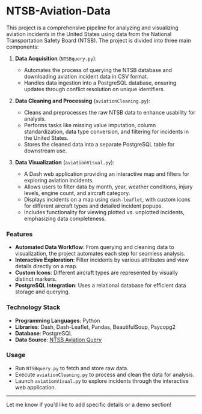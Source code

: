 # NTSB-Aviation-Data

This project is a comprehensive pipeline for analyzing and visualizing aviation incidents in the United States using data from the National Transportation Safety Board (NTSB). The project is divided into three main components:

1. **Data Acquisition** (`NTSBquery.py`):
   - Automates the process of querying the NTSB database and downloading aviation incident data in CSV format.
   - Handles data ingestion into a PostgreSQL database, ensuring updates through conflict resolution on unique identifiers.

2. **Data Cleaning and Processing** (`aviationCleaning.py`):
   - Cleans and preprocesses the raw NTSB data to enhance usability for analysis.
   - Performs tasks like missing value imputation, column standardization, data type conversion, and filtering for incidents in the United States.
   - Stores the cleaned data into a separate PostgreSQL table for downstream use.

3. **Data Visualization** (`aviationVisual.py`):
   - A Dash web application providing an interactive map and filters for exploring aviation incidents.
   - Allows users to filter data by month, year, weather conditions, injury levels, engine count, and aircraft category.
   - Displays incidents on a map using `dash-leaflet`, with custom icons for different aircraft types and detailed incident popups.
   - Includes functionality for viewing plotted vs. unplotted incidents, emphasizing data completeness.

### Features
- **Automated Data Workflow**: From querying and cleaning data to visualization, the project automates each step for seamless analysis.
- **Interactive Exploration**: Filter incidents by various attributes and view details directly on a map.
- **Custom Icons**: Different aircraft types are represented by visually distinct markers.
- **PostgreSQL Integration**: Uses a relational database for efficient data storage and querying.

### Technology Stack
- **Programming Languages**: Python
- **Libraries**: Dash, Dash-Leaflet, Pandas, BeautifulSoup, Psycopg2
- **Database**: PostgreSQL
- **Data Source**: [NTSB Aviation Query](https://www.ntsb.gov/Pages/AviationQueryv2.aspx)

### Usage
- Run `NTSBquery.py` to fetch and store raw data.
- Execute `aviationCleaning.py` to process and clean the data for analysis.
- Launch `aviationVisual.py` to explore incidents through the interactive web application.

---

Let me know if you’d like to add specific details or a demo section!
